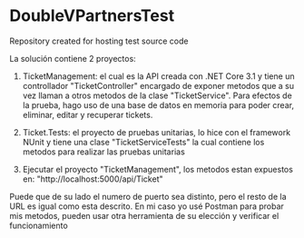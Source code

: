 # DoubleVPartnersTest
Repository created for hosting test source code

La solución contiene 2 proyectos:

1) TicketManagement: el cual es la API creada con .NET Core 3.1 y tiene un controllador "TicketController" encargado de exponer metodos que a su vez llaman a otros metodos de la clase "TicketService". Para efectos de la prueba, hago uso de una base de datos en memoria para poder crear, eliminar, editar y recuperar tickets.

2) Ticket.Tests: el proyecto de pruebas unitarias, lo hice con el framework NUnit y tiene una clase "TicketServiceTests" la cual contiene los metodos para realizar las pruebas unitarias

3) Ejecutar el proyecto "TicketManagement", los metodos estan expuestos en:
  "http://localhost:5000/api/Ticket"
 
 Puede que de su lado el numero de puerto sea distinto, pero el resto de la URL es igual como esta descrito.
 En mi caso yo usé Postman para probar mis metodos, pueden usar otra herramienta de su elección y verificar el funcionamiento
